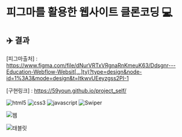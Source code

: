 # 피그마를 활용한 웹사이트 클론코딩 💻
## ✈️ 결과
[피그마출처] : <https://www.figma.com/file/dNurVRTxVRgnaRnKmeuK63/Ddsgnr---Education-Webflow-Websit[…]ty)?type=design&node-id=1%3A3&mode=design&t=ItkwvUEeyzgss2PI-1>

[구현링크] : <https://59youn.github.io/project_self/>

![html5](https://img.shields.io/badge/html5-E34F26.svg?&style=for-the-badge&logo=html5&logoColor=white)
![css3](https://img.shields.io/badge/css3-1572B6.svg?&style=for-the-badge&logo=css3&logoColor=white)
![javascript](https://img.shields.io/badge/javascript-F7DF1E.svg?&style=for-the-badge&logo=javascript&logoColor=white)
![Swiper](https://img.shields.io/badge/swiper-6332F6.svg?&style=for-the-badge&logo=swiper&logoColor=white)

![웹](https://github.com/59Youn/project_self/assets/162939328/1537c83d-366b-4433-9640-3255a7a12f9f)

![태블릿](https://github.com/59Youn/project_self/assets/162939328/e1a2f696-ab65-4f1b-91b5-44660f806c98)

